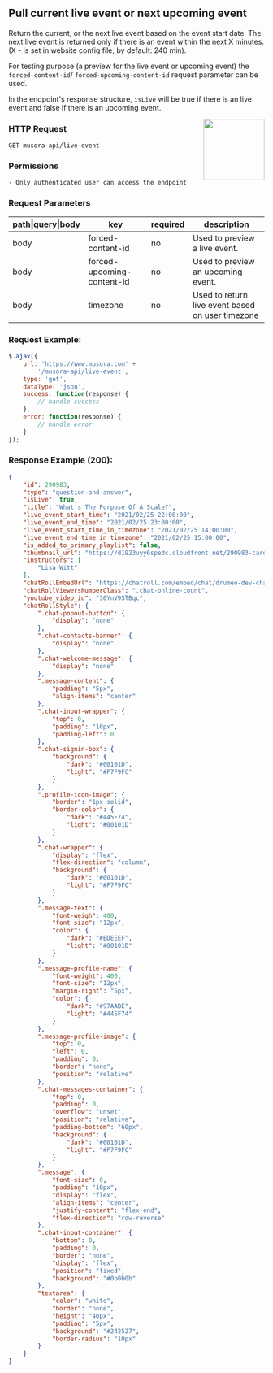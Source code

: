 ## Pull current live event or next upcoming event

Return the current, or the next live event based on the event start date. The next live event is returned only if there is an event within the next X minutes. (X - is set in website config file; by default: 240 min).

For testing purpose (a preview for the live event or upcoming event) the `forced-content-id`/ `forced-upcoming-content-id` request parameter can be used. 

In the endpoint's response structure, `isLive` will be true if there is an live event and false if there is an upcoming event.

<a href="https://www.postman.com/red-shadow-611407/workspace/staging-drumeo-with-musora-api/request/9725390-35138923-5c9d-4c79-9869-2bcb85625824"  target="_blank" style="float:right;">
<img width="120px" src="https://images.ctfassets.net/1wryd5vd9xez/1sHuHRROdF7ifCjy4QKVXk/a44e85c6138dbe13126c4ede8650cf29/https___cdn-images-1.medium.com_max_2000_1_O0OZO4m6nbwwnYAtkSQO0g.png"/>
</a>

### HTTP Request
`GET musora-api/live-event`


### Permissions
    - Only authenticated user can access the endpoint

### Request Parameters

| path\|query\|body|  key                |  required |  description           |
|------------------|---------------------|-----------|------------------------|
| body            |  forced-content-id  |  no       |  Used to preview a live event.
| body            |  forced-upcoming-content-id  |  no       |  Used to preview an upcoming event.
| body            |  timezone           |  no       |  Used to return live event based on user timezone                 |


### Request Example:

```js
$.ajax({
    url: 'https://www.musora.com' +
        '/musora-api/live-event',
    type: 'get',
    dataType: 'json',
    success: function(response) {
        // handle success
    },
    error: function(response) {
        // handle error
    }
});
```

### Response Example (200):
```json
{
    "id": 290983,
    "type": "question-and-answer",
    "isLive": true,
    "title": "What's The Purpose Of A Scale?",
    "live_event_start_time": "2021/02/25 22:00:00",
    "live_event_end_time": "2021/02/25 23:00:00",
    "live_event_start_time_in_timezone": "2021/02/25 14:00:00",
    "live_event_end_time_in_timezone": "2021/02/25 15:00:00",
    "is_added_to_primary_playlist": false,
    "thumbnail_url": "https://d1923uyy6spedc.cloudfront.net/290983-card-thumbnail-1614112375.png",
    "instructors": [
        "Lisa Witt"
    ],
    "chatRollEmbedUrl": "https://chatroll.com/embed/chat/drumeo-dev-chat?id=enabv2muCjJ&platform=php&uid=149628&uname=Roxana+R&upic=https%3A%2F%2Fdzryyo1we6bm3.cloudfront.net%2Favatars%2FScreenshot_20210223-123705-1614849346-149628.jpg&ismod=1&sig=51c2f9a2cbc5a10a86be8cc68c602d78",
    "chatRollViewersNumberClass": ".chat-online-count",
    "youtube_video_id": "36YnV9STBqc",
    "chatRollStyle": {
        ".chat-popout-button": {
            "display": "none"
        },
        ".chat-contacts-banner": {
            "display": "none"
        },
        ".chat-welcome-message": {
            "display": "none"
        },
        ".message-content": {
            "padding": "5px",
            "align-items": "center"
        },
        ".chat-input-wrapper": {
            "top": 0,
            "padding": "10px",
            "padding-left": 0
        },
        ".chat-signin-box": {
            "background": {
                "dark": "#00101D",
                "light": "#F7F9FC"
            }
        },
        ".profile-icon-image": {
            "border": "1px solid",
            "border-color": {
                "dark": "#445F74",
                "light": "#00101D"
            }
        },
        ".chat-wrapper": {
            "display": "flex",
            "flex-direction": "column",
            "background": {
                "dark": "#00101D",
                "light": "#F7F9FC"
            }
        },
        ".message-text": {
            "font-weigh": 400,
            "font-size": "12px",
            "color": {
                "dark": "#EDEEEF",
                "light": "#00101D"
            }
        },
        ".message-profile-name": {
            "font-weight": 400,
            "font-size": "12px",
            "margin-right": "5px",
            "color": {
                "dark": "#97AABE",
                "light": "#445F74"
            }
        },
        ".message-profile-image": {
            "top": 0,
            "left": 0,
            "padding": 0,
            "border": "none",
            "position": "relative"
        },
        ".chat-messages-container": {
            "top": 0,
            "padding": 0,
            "overflow": "unset",
            "position": "relative",
            "padding-bottom": "60px",
            "background": {
                "dark": "#00101D",
                "light": "#F7F9FC"
            }
        },
        ".message": {
            "font-size": 0,
            "padding": "10px",
            "display": "flex",
            "align-items": "center",
            "justify-content": "flex-end",
            "flex-direction": "row-reverse"
        },
        ".chat-input-container": {
            "bottom": 0,
            "padding": 0,
            "border": "none",
            "display": "flex",
            "position": "fixed",
            "background": "#0b0b0b"
        },
        "textarea": {
            "color": "white",
            "border": "none",
            "height": "40px",
            "padding": "5px",
            "background": "#242527",
            "border-radius": "10px"
        }
    }
}
```
